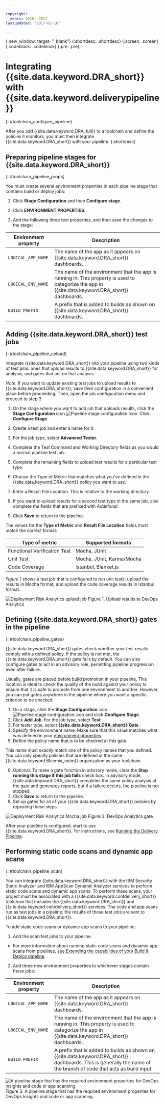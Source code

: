 ```yaml
---

copyright:
  years: 2016, 2017
lastupdated: "2017-02-16"

---
```


{:new_window: target="_blank"}
{:shortdesc: .shortdesc}
{:screen: .screen}
{:codeblock: .codeblock}
{:pre: .pre}

# Integrating {{site.data.keyword.DRA_short}} with {{site.data.keyword.deliverypipeline}}
{: #toolchain_configure_pipeline}

After you add {{site.data.keyword.DRA_full}} to a toolchain and define the policies it monitors, you must then integrate {{site.data.keyword.DRA_short}} with your pipeline.
{:shortdesc}

## Preparing pipeline stages for {{site.data.keyword.DRA_short}}
{: #toolchain_pipeline_props}

You must create several environment properties in each pipeline stage that contains build or deploy jobs:

1. Click **Stage Configuration** and then **Configure stage**.

2. Click **ENVIRONMENT PROPERTIES**.

3. Add the following three text properties, and then save the changes to the stage:

<table><thead>
<tr>
<th>Environment property</th>
<th>Description</th>
</tr>
</thead><tbody>
<tr>
<td><code>LOGICAL_APP_NAME</code></td>
<td>The name of the app as it appears on {{site.data.keyword.DRA_short}} dashboards. </td>
</tr>
<tr>
<td><code>LOGICAL_ENV_NAME</code></td>
<td>The name of the environment that the app is running in. This property is used to categorize the app in {{site.data.keyword.DRA_short}} dashboards.</td>
</tr>
<tr>
<td><code>BUILD_PREFIX</code></td>
<td>A prefix that is added to builds as shown on {{site.data.keyword.DRA_short}} dashboards.</td>
</tr>
</tbody></table>


## Adding {{site.data.keyword.DRA_short}} test jobs
{: #toolchain_pipeline_upload}

Integrate {{site.data.keyword.DRA_short}} into your pipeline using two kinds of test jobs: ones that upload results to {{site.data.keyword.DRA_short}} for analysis, and gates that act on that analysis. 

_Note_: If you want to update existing test jobs to upload results to {{site.data.keyword.DRA_short}}, save their configuration in a convenient place before proceeding. Then, open the job configuration menu and proceed to step 3. 

1. On the stage where you want to add job that uploads results, click the **Stage Configuration** icon ![Pipeline stage configuration icon](images/pipeline-stage-configuration-icon.png). Click **Configure Stage**.
2. Create a test job and enter a name for it. 
3. For the job type, select **Advanced Tester**.
4. Complete the Test Command and Working Directory fields as you would a normal pipeline test job. 
5. Complete the remaining fields to upload test results for a particular test type. 

 1. Choose the Type of Metric that matches what you've defined in the {{site.data.keyword.DRA_short}} policy you want to use.
 2. Enter a Result File Location. This is relative to the working directory. 

6. If you want to upload results for a second test type in the same job, also complete the fields that are prefixed with *Additional*.
7. Click **Save** to return to the pipeline.

The values for the **Type of Metric** and **Result File Location** fields must match the correct format:

<table><thead>
<tr>
<th>Type of metric</th>
<th>Supported formats</th>
</tr>
</thead><tbody>
<tr>
<td>Functional Verification Test</td>
<td>Mocha, JUnit</td>
</tr>
<tr>
<td>Unit Test</td>
<td>Mocha, JUnit, Karma/Mocha</td>
</tr>
<tr>
<td>Code Coverage</td>
<td>Istanbul, Blanket.js</td>
</tr>
</tbody></table>

*Figure 1* shows a test job that is configured to run unit tests, upload the results in Mocha format, and upload the code coverage results in Istanbul format.

![Deployment Risk Analytics upload job](images/insights_upload_job.png)
Figure 1. Upload results to DevOps Analytics

## Defining {{site.data.keyword.DRA_short}} gates in the pipeline
{: #toolchain_pipeline_gates}

{{site.data.keyword.DRA_short}} gates check whether your test results comply with a defined policy. If the policy is not met, the {{site.data.keyword.DRA_short}} gate fails by default. You can also configure gates to act in an advisory role, permitting pipeline progression even after failure.

Usually, gates are placed before build promotion in your pipeline. This location is ideal to check the quality of the build against your policy to ensure that it is safe to promote from one environment to another. However, you can put gates anywhere in the pipeline where you want a specific criterion to be checked.

1. On a stage, click the **Stage Configuration** icon ![Pipeline stage configuration icon](images/pipeline-stage-configuration-icon.png) and click **Configure Stage**.
2. Click **Add Job**. For the job type, select **Test**.
3. For tester type, select **{{site.data.keyword.DRA_short}} Gate**.
4. Specify the environment name. Make sure that this value matches what was defined in your [environment properties](#toolchain_pipeline_props).
5. Define the policy name that is to be checked at this gate.

 This name must exactly match one of the policy names that you defined. You can only specify policies that are defined in the same {{site.data.keyword.Bluemix_notm}} organization as your toolchain.

6. Optional: To make a gate function in advisory mode, clear the **Stop running this stage if this job fails** check box. In advisory mode, {{site.data.keyword.DRA_short}} completes the same policy analysis at the gate and generates reports, but if a failure occurs, the pipeline is not stopped.
7. Click **Save** to return to the pipeline.
8. Set up gates for all of your {{site.data.keyword.DRA_short}} policies by repeating these steps.

![Deployment Risk Analytics Mocha job](images/insights_gate_job.png)
Figure 2. DevOps Analytics gate

After your pipeline is configured, start to use {{site.data.keyword.DRA_short}}. For instructions, see [Running the Delivery Pipeline](/docs/services/DevOpsInsights/pipeline_decision_reports.html#toolchain_reports).

## Performing static code scans and dynamic app scans
{: #toolchain_pipeline_scan}

You can integrate {{site.data.keyword.DRA_short}} with the IBM Security Static Analyzer and IBM AppScan Dynamic Analyzer services to perform static code scans and dynamic app scans. To perform these scans, your project must be associated with a {{site.data.keyword.contdelivery_short}} toolchain that includes the {{site.data.keyword.DRA_short}} and {{site.data.keyword.contdelivery_short}} services. The code and app scans run as test jobs in a pipeline; the results of those test jobs are sent to {{site.data.keyword.DRA_short}}.

To add static code scans or dynamic app scans to your pipeline:
 1. Add the scan test jobs to your pipeline.
   * For more information about running static code scans and dynamic app scans from pipelines, [see Extending the capabilities of your Build & Deploy pipeline](https://hub.jazz.net/docs/deploy_ext/).
 2. Add three new environment properties to whichever stages contain those jobs:
  <table><thead>
  <tr>
  <th>Environment property</th>
  <th>Description</th>
  </tr>
  </thead><tbody>
  <tr>
  <td><code>LOGICAL_APP_NAME</code></td>
  <td>The name of the app as it appears on {{site.data.keyword.DRA_short}} dashboards. </td>
  </tr>
  <tr>
  <td><code>LOGICAL_ENV_NAME</code></td>
  <td>The name of the environment that the app is running in. This property is used to categorize the app in {{site.data.keyword.DRA_short}} dashboards.</td>
  </tr>
  <tr>
  <td><code>BUILD_PREFIX</code></td>
  <td>A prefix that is added to builds as shown on {{site.data.keyword.DRA_short}} dashboards. This is generally the name of the branch of code that acts as build input.</td>
  </tr>
  </tbody></table>

![A pipeline stage that has the required environment properties for DevOps Insights and code or app scanning](images/insights-scan-properties.png)
Figure 3. A pipeline stage that has the required environment properties for DevOps Insights and code or app scanning
